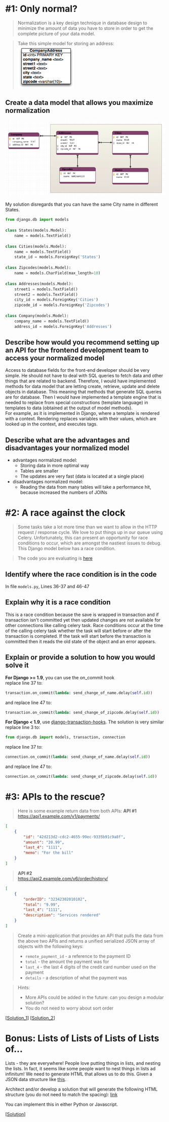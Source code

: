 # #1: Only normal?

> Normalization is a key design technique in database design to minimize the amount of data you have to store in order to get the complete picture of your data model.

> Take this simple model for storing an address: ![alt](db_schema.png)

## Create a data model that allows you maximize normalization

![alt](diagram.png)

My solution disregards that you can have the same City name in different States.

```Python
from django.db import models

class States(models.Model):
    name = models.TextField()

class Cities(models.Model):
    name = models.TextField()
    state_id = models.ForeignKey('States')

class Zipcodes(models.Model):
    name = models.CharField(max_length=10)

class Addresses(models.Model):
    street1 = models.TextField()
    street2 = models.TextField()
    city_id = models.ForeignKey('Cities')
    zipcode_id = models.ForeignKey('Zipcodes')

class Company(models.Model):
    company_name = models.TextField()
    address_id = models.ForeignKey('Addresses')
```


## Describe how would you recommend setting up an API for the frontend development team to access your normalized model
Access to database fields for the front-end developer should be very simple. He should not have to deal with SQL queries to fetch data and other things that are related to backend. Therefore, I would have implemented methods for data model that are letting create, retrieve, update and delete objects in database. This meaning that methods that generate SQL queries are for database. Then I would have implemented a template engine that is needed to replace from special constructions (template language) in templates to data (obtained at the output of model methods).  
For example, as it is implemented in Django, where a template is rendered with a context. Rendering replaces variables with their values, which are looked up in the context, and executes tags.  

## Describe what are the advantages and disadvantages your normalized model
- advantages normalized model:
  - Storing data in more optimal way
  - Tables are smaller 
  - The updates are very fast (data is located at a single place)
- disadvantages normalized model: 
  - Reading the data from many tables will take a performance hit, because increased the numbers of JOINs

# #2: A race against the clock

> Some tasks take a lot more time than we want to allow in the HTTP request / response cycle. We love to put things up in our queue using Celery. Unfortunately, this can present an opportunity for race conditions to occur, which are amongst the nastiest issues to debug. This Django model below has a race condition.

> The code you are evaluating is [here](https://gist.github.com/jkatz/01accb709cdf1dfdf9e2149cdc9eb8fc)

## Identify where the race condition is in the code
In file `models.py`, Lines 36-37 and 46-47

## Explain why it is a race condition
This is a race condition because the save is wrapped in transaction and if transaction isn't committed yet then updated changes are not available for other connections like calling celery task. Race conditions occur at the time of the calling celery task whether the task will start before or after the transaction is completed. If the task will start before the transaction is committed then it reads the old state of the object and an error appears.

## Explain or provide a solution to how you would solve it
**For Django >= 1.9**, you can use the on_commit hook  
replace line 37 to:
```python
transaction.on_commit(lambda: send_change_of_name.delay(self.id))
```
and replace line 47 to:
```python
transaction.on_commit(lambda: send_change_of_zipcode.delay(self.id))
```

**For Django < 1.9**, use [django-transaction-hooks](https://django-transaction-hooks.readthedocs.io/en/latest/). The solution is very similar  
replace line 3 to:
```python
from django.db import models, transaction, connection
```
replace line 37 to:
```python
connection.on_commit(lambda: send_change_of_name.delay(self.id))
```
and replace line 47 to:
```python
connection.on_commit(lambda: send_change_of_zipcode.delay(self.id))
```

# #3: APIs to the rescue?

> Here is some example return data from both APIs:
> **API #1**  
https://api1.example.com/v1/payments/
```json
[
    {
        "id": "42d213d2-cdc2-4655-99ec-9335b91c9a8f",
        "amount": "20.99",
        "last_4": "1111",
        "memo": "For the bill"
    }
]
```

> **API #2**  
https://api2.example.com/v6/order/history/
```json
[
    {
        "orderID": "32342302010102",
        "total": "9.99",
        "last_4": "1111",
        "description": "Services rendered"
    }
]
```
> Create a mini-application that provides an API that pulls the data from the above two APIs and returns a unified serialized JSON array of objects with the following keys:
> - `remote_payment_id`​ - a reference to the payment ID
> - `total​` - the amount the payment was for
> - `last_4​` - the last 4 digits of the credit card number used on the payment
> - `details`​ - a description of what the payment was

> Hints:
> - More APIs could be added in the future: can you design a modular solution?
> - You do not need to worry about sort order

[[Solution_1](rescue1.py)]    [[Solution_2](rescue2.py)]

# Bonus: Lists of Lists of Lists of Lists of...

Lists - they are everywhere! People love putting things in lists, and nesting the lists. In fact, it seems like some people want to nest things in lists ad infinitum! We need to generate HTML that allows us to do this. Given a JSON data structure like [this](https://gist.github.com/jkatz/2432c6d0c88af56e7162).

Architect and/or develop a solution that will generate the following HTML structure (you do not need to match the spacing): [link](https://gist.github.com/jkatz/14dee50d68d2b05aa953)

You can implement this in either Python or Javascript.

[[Solution](bonus.py)]